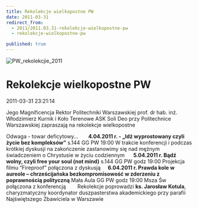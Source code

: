 ```yaml
---
title: Rekolekcje wielkopostne PW
date: 2011-03-31
redirect_from: 
  - 2011/2011.03.31-rekolekcje-wielkopostne-pw
  - rekolekcje-wielkopostne-pw

published: true
---
```



![PW_rekolekcjie_2011](images/stories/2011/PW_rekolekcjie_2011.jpg)

# Rekolekcje wielkopostne PW

<time>2011-03-31 23:21:14</time>



Jego Magnificencja Rektor Politechniki Warszawskiej prof. dr hab. inż. Włodzimierz Kurnik i Koło Terenowe ASK Soli Deo przy Politechnice Warszawskiej zapraszają na rekolekcje wielkopostne   

Odwaga - towar deficytowy…     
 
**4.04.2011 r. - „Idź wyprostowany czyli życie bez kompleksów”**
s.144 GG PW 19:00
W trakcie konferencji i podczas krótkiej dyskusji na zakończenie zastanowimy się nad mężnym świadczeniem o Chrystusie w życiu codziennym  
  
**5.04.2011 r. Bądź wolny, czyli free your soul (not  mind)**
s.144 GG PW godz 19:00
Projekcja filmu “Fireproof” połączona z dyskusją  
 
**6.04.2011 r. Prawda kole w aureole – chrześcijańska bezkompromisowość w zderzeniu z poprawnością polityczną**
Mała Aula GG PW godz 19:00
Msza Św połączona z konferencją     
  
Rekolekcje poprowadzi **ks. Jarosław Kotula**, charyzmatyczny koordynator duszpasterstwa akademickiego przy parafii  Najświętszego Zbawiciela w Warszawie      



<!--CONTENT FROM OLD SERVER (jos before 2013): 

Jego Magnificencja Rektor Politechniki Warszawskiej prof. dr hab. inż. Włodzimierz Kurnik i Koło Terenowe ASK Soli Deo przy Politechnice Warszawskiej zapraszają na rekolekcje wielkopostne   

Odwaga - towar deficytowy…     
 
**4.04.2011 r. - „Idź wyprostowany czyli życie bez kompleksów”**
s.144 GG PW 19:00
W trakcie konferencji i podczas krótkiej dyskusji na zakończenie zastanowimy się nad mężnym świadczeniem o Chrystusie w życiu codziennym  
  
**5.04.2011 r. Bądź wolny, czyli free your soul (not  mind)**
s.144 GG PW godz 19:00
Projekcja filmu “Fireproof” połączona z dyskusją  
 
**6.04.2011 r. Prawda kole w aureole – chrześcijańska bezkompromisowość w zderzeniu z poprawnością polityczną**
Mała Aula GG PW godz 19:00
Msza Św połączona z konferencją     
  
Rekolekcje poprowadzi **ks. Jarosław Kotula**, charyzmatyczny koordynator duszpasterstwa akademickiego przy parafii  Najświętszego Zbawiciela w Warszawie      






-->

<!--{{json:{"created_date":"2011-03-31 23:21:14","publish_down":"0000-00-00 00:00:00","id":"117"}}}-->